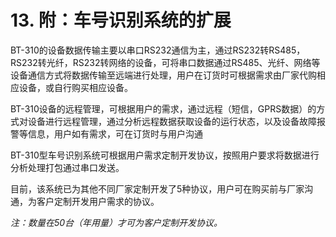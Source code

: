 # 13. 附：车号识别系统的扩展

BT-310的设备数据传输主要以串口RS232通信为主，通过RS232转RS485，RS232转光纤，RS232转网络的设备，可将串口数据通过RS485、光纤、网络等设备通信方式将数据传输至远端进行处理，用户在订货时可根据需求由厂家代购相应设备，或自行购买相应设备。

BT-310设备的远程管理，可根据用户的需求，通过远程（短信，GPRS数据）的方式对设备进行远程管理，通过分析远程数据获取设备的运行状态，以及设备故障报警等信息，用户如有需求，可在订货时与用户沟通

BT-310型车号识别系统可根据用户需求定制开发协议，按照用户要求将数据进行分析处理打包通过串口发送。

目前，该系统已为其他不同厂家定制开发了5种协议，用户可在购买前与厂家沟通，为客户定制开发用户需求的协议。

*注：数量在50台（年用量）才可为客户定制开发协议。*
